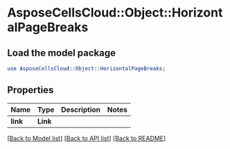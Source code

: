 # AsposeCellsCloud::Object::HorizontalPageBreaks 

## Load the model package
```perl
use AsposeCellsCloud::Object::HorizontalPageBreaks;
```

## Properties
Name | Type | Description | Notes
------------ | ------------- | ------------- | -------------
**link** | **Link** |  |  

[[Back to Model list]](../README.md#documentation-for-models) [[Back to API list]](../README.md#documentation-for-api-endpoints) [[Back to README]](../README.md)

